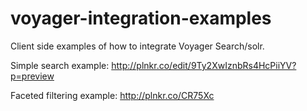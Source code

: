 voyager-integration-examples
============================

Client side examples of how to integrate Voyager Search/solr.

Simple search example:  http://plnkr.co/edit/9Ty2XwIznbRs4HcPiiYV?p=preview

Faceted filtering example:  http://plnkr.co/CR75Xc

